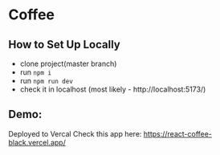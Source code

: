 # Coffee

## How to Set Up Locally
- clone project(master branch)
- run `npm i`
- run `npm run dev`
- check it in localhost (most likely - http://localhost:5173/)

## Demo:
Deployed to Vercal
Check this app here: https://react-coffee-black.vercel.app/
